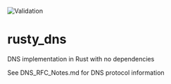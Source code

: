 ![Validation](https://github.com/willfleetw/rusty_dns/workflows/Validate/badge.svg)
# rusty_dns
DNS implementation in Rust with no dependencies

See DNS_RFC_Notes.md for DNS protocol information
